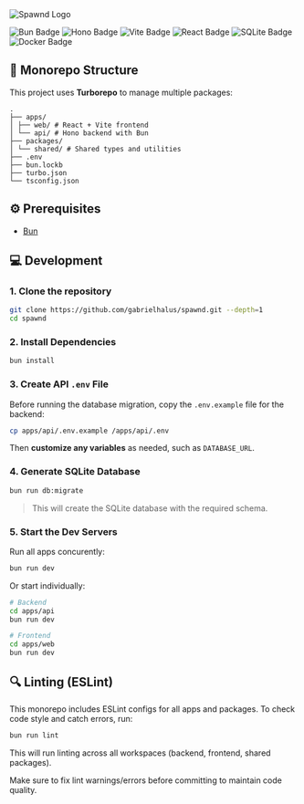 <div align="left">
  <img src="https://cdn.discordapp.com/attachments/1384503521407275052/1384506614517858317/spawnd.svg?ex=6852adc3&is=68515c43&hm=2ece36452269ad34224bc2ea68993a34a727fab66752574d39dec83c650dbfb5&" alt="Spawnd Logo" />
</div>

<p align="left">
  <img src="https://img.shields.io/badge/Bun-%23000000.svg?style=for-the-badge&logo=bun&logoColor=white" alt="Bun Badge" />
  <img src="https://img.shields.io/badge/Hono-FF7E1B?style=for-the-badge&logo=hono&logoColor=white" alt="Hono Badge" />
  <img src="https://img.shields.io/badge/Vite-646CFF?style=for-the-badge&logo=vite&logoColor=white" alt="Vite Badge" />
  <img src="https://img.shields.io/badge/React-20232A?style=for-the-badge&logo=react&logoColor=61DAFB" alt="React Badge" />
  <img src="https://img.shields.io/badge/SQLite-07405E?style=for-the-badge&logo=sqlite&logoColor=white" alt="SQLite Badge" />
  <img src="https://img.shields.io/badge/Docker-2496ED?style=for-the-badge&logo=docker&logoColor=white" alt="Docker Badge" />
</p>

## 📁 Monorepo Structure

This project uses **Turborepo** to manage multiple packages:

```text
.
├── apps/
│ ├── web/ # React + Vite frontend
│ └── api/ # Hono backend with Bun
├── packages/
│ └── shared/ # Shared types and utilities
├── .env
├── bun.lockb
├── turbo.json
└── tsconfig.json
```

## ⚙️ Prerequisites

- [Bun](https://bun.sh/docs/installation)

## 💻 Development

### 1. Clone the repository

```bash
git clone https://github.com/gabrielhalus/spawnd.git --depth=1
cd spawnd
```

### 2. Install Dependencies

```bash
bun install
```

### 3. Create API `.env` File

Before running the database migration, copy the `.env.example` file for the backend:

```bash
cp apps/api/.env.example /apps/api/.env
```

Then **customize any variables** as needed, such as `DATABASE_URL`.

### 4. Generate SQLite Database

```bash
bun run db:migrate
```

> This will create the SQLite database with the required schema.

### 5. Start the Dev Servers

Run all apps concurently:

```bash
bun run dev
```

Or start individually:

```bash
# Backend
cd apps/api
bun run dev

# Frontend
cd apps/web
bun run dev
```

## 🔍 Linting (ESLint)

This monorepo includes ESLint configs for all apps and packages. To check code style and catch errors, run:

```bash
bun run lint
```

This will run linting across all workspaces (backend, frontend, shared packages).

Make sure to fix lint warnings/errors before committing to maintain code quality.
